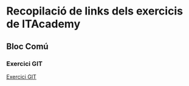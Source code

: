 # Recopilació de links dels exercicis de ITAcademy

## Bloc Comú

### Exercici GIT
[Exercici GIT](https://github.com/Alejandro-CP/git-test.git)

